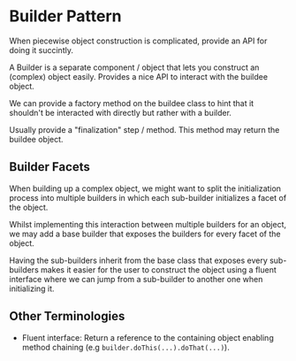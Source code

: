 # Builder Pattern
When piecewise object construction is complicated, provide an API for doing it succintly.

A Builder is a separate component / object that lets you construct an (complex) object easily. Provides a nice API to interact with the buildee object.

We can provide a factory method on the buildee class to hint that it shouldn't be interacted with directly but rather with a builder.

Usually provide a "finalization" step / method. This method may return the buildee object.

## Builder Facets
When building up a complex object, we might want to split the initialization process into multiple builders in which each sub-builder initializes a facet of the object.

Whilst implementing this interaction between multiple builders for an object, we may add a base builder that exposes the builders for every facet of the object.

Having the sub-builders inherit from the base class that exposes every sub-builders makes it easier for the user to construct the object using a fluent interface where we can jump from a sub-builder to another one when initializing it.

## Other Terminologies
- Fluent interface: Return a reference to the containing object enabling method chaining (e.g `builder.doThis(...).doThat(...)`).